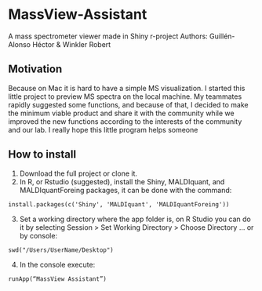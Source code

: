 # MassView-Assistant
A mass spectrometer viewer made in Shiny r-project
Authors: Guillén-Alonso Héctor & Winkler Robert


## Motivation
Because on Mac it is hard to have a simple MS visualization. I started this little project to preview MS spectra on the local machine. My teammates rapidly suggested some functions, and because of that, I decided to make the minimum viable product and share it with the community while we improved the new functions according to the interests of the community and our lab. I really hope this little program helps someone

## How to install
1. Download the full project or clone it.
2. In R, or Rstudio (suggested), install the Shiny, MALDIquant, and MALDIquantForeing packages, it can be done with the command:
```
install.packages(c('Shiny', 'MALDIquant', 'MALDIquantForeing'))
```
3. Set a working directory where the app folder is, on R Studio you can do it by selecting Session > Set Working Directory > Choose Directory ... or by console:
```
swd("/Users/UserName/Desktop")
```
4. In the console execute:
```
runApp(“MassView Assistant”)
```
